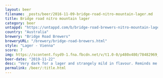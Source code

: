 ```yaml
---
layout: beer
filename: _posts/beer/2016-11-09-bridge-road-nitro-mountain-lager.md
title: Bridge road nitro mountain lager
category: beer
untappd: "https://untappd.com/b/bridge-road-brewers-nitro-mountain-lager/3228458"
country: "Australia"
brewery: "Bridge Road Brewers"
breweryURL: "/brewery/bridge-road-brewers.html"
style: "Lager - Vienna"
score: 7
img: https://scontent.fsyd9-1.fna.fbcdn.net/v/t1.0-0/p480x480/78482969_10157643770468745_1768250289304895488_o.jpg?_nc_cat=110&_nc_sid=e007fa&_nc_ohc=y7vodb6hfloAX_FVs2m&_nc_ht=scontent.fsyd9-1.fna&_nc_tp=6&oh=bb91d2a0c6895ee22688fcfe97ed11a5&oe=5F4A2CE7
beer-date: "2019-11-22"
desc: "Very dark for a lager and strangely mild in flavour. Reminds me a little bit of an English hand pump bitter"
permalink: /beer/:title.html
---
```

